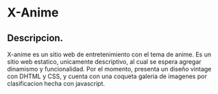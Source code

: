 # X-Anime

## Descripcion.

X-anime es un sitio web de entretenimiento con el tema de anime. Es un sitio web estatico, unicamente descriptivo, al cual se espera agregar dinamismo y funcionalidad. Por el momento, presenta un diseño vintage con DHTML y CSS, y cuenta con una coqueta galeria de imagenes por clasificacion hecha con javascript.